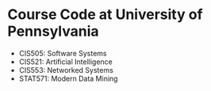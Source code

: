 # Course Code at University of Pennsylvania
 - CIS505: Software Systems
 - CIS521: Artificial Intelligence
 - CIS553: Networked Systems
 - STAT571: Modern Data Mining
